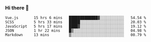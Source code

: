 ### Hi there 👋

<!--
**xin-code/Xin-code** is a ✨ _special_ ✨ repository because its `README.md` (this file) appears on your GitHub profile.

Here are some ideas to get you started:
<!--START_SECTION:waka-->
```text
Vue.js       15 hrs 6 mins   █████████████▓░░░░░░░░░░░   54.54 % 
SCSS         5 hrs 33 mins   █████░░░░░░░░░░░░░░░░░░░░   20.03 % 
JavaScript   5 hrs 17 mins   ████▓░░░░░░░░░░░░░░░░░░░░   19.12 % 
JSON         1 hr 22 mins    █▒░░░░░░░░░░░░░░░░░░░░░░░   04.98 % 
Markdown     13 mins         ▒░░░░░░░░░░░░░░░░░░░░░░░░   00.79 % 
```
<!--END_SECTION:waka-->
